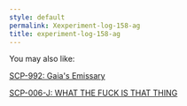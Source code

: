 ```yaml
---
style: default
permalink: Xexperiment-log-158-ag
title: experiment-log-158-ag
---
```

You may also like:

[SCP-992: Gaia's Emissary](http://scp-wiki.net/scp-992)

[SCP-006-J: WHAT THE FUCK IS THAT THING](http://scp-wiki.net/scp-006-j)
